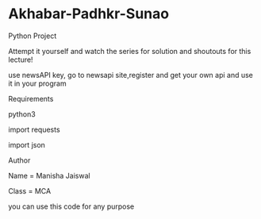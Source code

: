 # Akhabar-Padhkr-Sunao
Python Project

Attempt it yourself and watch the series for solution and shoutouts for this lecture!

use newsAPI key, go to newsapi site,register and get your own api and use it in your program

Requirements

python3 

import requests

import json

Author

Name = Manisha Jaiswal

Class = MCA

you can use this code for any purpose

